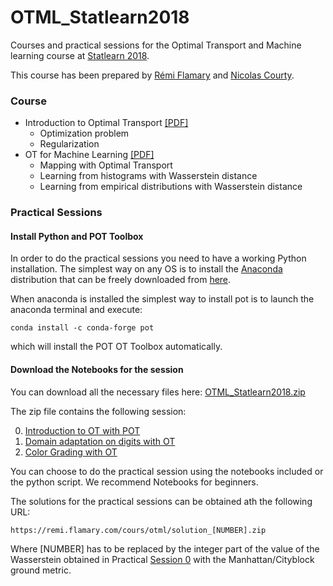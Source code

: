 # OTML_Statlearn2018

Courses and practical sessions for the Optimal Transport and Machine learning course at [Statlearn 2018](http://statlearn.sfds.asso.fr/).


This course has been prepared by [Rémi Flamary](http://remi.flamary.com/)  and [Nicolas Courty](http://people.irisa.fr/Nicolas.Courty/).

### Course

* Introduction to Optimal Transport [[PDF]](https://remi.flamary.com/cours/otml/OTML_Statlearn_2018_OTintro.pdf)
    * Optimization problem
    * Regularization
* OT for Machine Learning [[PDF]](https://remi.flamary.com/cours/otml/OTML_Statlearn_2018.pdf)
    * Mapping with Optimal Transport
    * Learning from histograms with Wasserstein distance
    * Learning from empirical distributions with Wasserstein distance


### Practical Sessions


#### Install Python and POT Toolbox

In order to do the practical sessions you need to have a working Python installation. 
The simplest way on any OS is to install the [Anaconda](https://www.anaconda.com/download/) distribution that can be freely downloaded from [here](https://www.anaconda.com/download/).

When anaconda is installed the simplest way to install pot is to launch the anaconda terminal and execute:

```
conda install -c conda-forge pot 
```

which will install the POT OT Toolbox automatically.

#### Download the Notebooks for the session

You can download all the necessary files here: [OTML_Statlearn2018.zip](https://github.com/rflamary/OTML_Statlearn2018/archive/master.zip)

The zip file contains the following session:

0. [Introduction to OT with POT](0_Intro_OT.ipynb)
1. [Domain adaptation on digits with OT](1_DomainAdaptation.ipynb)
2. [Color Grading with OT](2_ColorGrading.ipynb)

You can choose to do the practical session using the notebooks included or the python script. We recommend Notebooks for beginners. 

The solutions  for the practical sessions can be obtained ath the following URL:

```
https://remi.flamary.com/cours/otml/solution_[NUMBER].zip
```

Where [NUMBER] has to be replaced by the integer part of the value of the Wasserstein obtained in Practical [Session 0](0_Intro_OT.ipynb) with the Manhattan/Cityblock ground metric.
